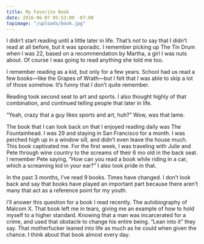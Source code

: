 ```yaml
---
title: My Favorite Book
date: 2016-06-07 05:53:00 -07:00
topimage: "/uploads/book.jpg"
---
```


I didn’t start reading until a little later in life. That’s not to say that I didn’t read at all before, but it was sporadic. I remember picking up The Tin Drum when I was 22, based on a recommendation by Martha, a girl I was nuts about. Of course I was going to read anything she told me too. 

I remember reading as a kid, but only for a few years. School had us read a few books—like the Grapes of Wrath—but I felt that I was able to skip a lot of those somehow. It’s funny that I don’t quite remember.



Reading took second seat to art and sports. I also thought highly of that combination, and continued telling people that later in life. 

“Yeah, crazy that a guy likes sports and art, huh?” Wow, was that lame. 

The book that I can look back on that I enjoyed reading daily  was The Fountainhead. I was 29 and staying in San Francisco for a month. I was perched high up in a window sill, and didn’t even leave the house much. This book captivated me. For the first week, I was traveling with Julie and Pete through wine country to the screams of their 6 mo old in the back seat. I remember Pete saying, ”How can you read a book while riding in a car, which a screaming kid in your ear?” I also took pride in that.

In the past 3 months, I’ve read 9 books. Times have changed. I don’t look back and say that books have played an important part because there aren’t many that act as a reference point for my youth. 

I’ll answer this question for a book I read recently. The autobiography of Malcom X. That book left me in tears, giving me an example of how to hold myself to a higher standard. Knowing that a man was incarcerated for a crime, and used that obstacle to change his entire being. “Lean into it” they say. That motherfucker leaned into life as much as he could when given the  chance. I think about that book almost every day. 